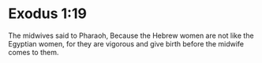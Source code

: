 # Exodus 1:19

The midwives said to Pharaoh, Because the Hebrew women are not like the Egyptian women, for they are vigorous and give birth before the midwife comes to them.
